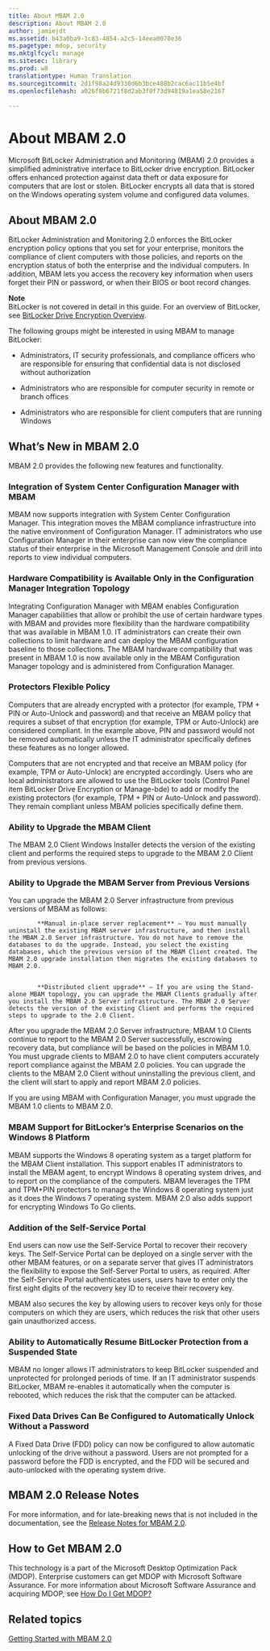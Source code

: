 ```yaml
---
title: About MBAM 2.0
description: About MBAM 2.0
author: jamiejdt
ms.assetid: b43a0ba9-1c83-4854-a2c5-14eea0070e36
ms.pagetype: mdop, security
ms.mktglfcycl: manage
ms.sitesec: library
ms.prod: w8
translationtype: Human Translation
ms.sourcegitcommit: 2d1f98a24d9330d6b3bce488b2cac6ac11b5e4bf
ms.openlocfilehash: a026f8b6721f8d2ab3f0f73d94819a1ea58e2167

---
```



# About MBAM 2.0


Microsoft BitLocker Administration and Monitoring (MBAM) 2.0 provides a simplified administrative interface to BitLocker drive encryption. BitLocker offers enhanced protection against data theft or data exposure for computers that are lost or stolen. BitLocker encrypts all data that is stored on the Windows operating system volume and configured data volumes.

## About MBAM 2.0


BitLocker Administration and Monitoring 2.0 enforces the BitLocker encryption policy options that you set for your enterprise, monitors the compliance of client computers with those policies, and reports on the encryption status of both the enterprise and the individual computers. In addition, MBAM lets you access the recovery key information when users forget their PIN or password, or when their BIOS or boot record changes.

**Note**  
BitLocker is not covered in detail in this guide. For an overview of BitLocker, see [BitLocker Drive Encryption Overview](http://go.microsoft.com/fwlink/p/?LinkId=225013).

 

The following groups might be interested in using MBAM to manage BitLocker:

-   Administrators, IT security professionals, and compliance officers who are responsible for ensuring that confidential data is not disclosed without authorization

-   Administrators who are responsible for computer security in remote or branch offices

-   Administrators who are responsible for client computers that are running Windows

## <a href="" id="what-s-new-in-mbam-2-0"></a>What’s New in MBAM 2.0


MBAM 2.0 provides the following new features and functionality.

### Integration of System Center Configuration Manager with MBAM

MBAM now supports integration with System Center Configuration Manager. This integration moves the MBAM compliance infrastructure into the native environment of Configuration Manager. IT administrators who use Configuration Manager in their enterprise can now view the compliance status of their enterprise in the Microsoft Management Console and drill into reports to view individual computers.

### Hardware Compatibility is Available Only in the Configuration Manager Integration Topology

Integrating Configuration Manager with MBAM enables Configuration Manager capabilities that allow or prohibit the use of certain hardware types with MBAM and provides more flexibility than the hardware compatibility that was available in MBAM 1.0. IT administrators can create their own collections to limit hardware and can deploy the MBAM configuration baseline to those collections. The MBAM hardware compatibility that was present in MBAM 1.0 is now available only in the MBAM Configuration Manager topology and is administered from Configuration Manager.

### Protectors Flexible Policy

Computers that are already encrypted with a protector (for example, TPM + PIN or Auto-Unlock and password) and that receive an MBAM policy that requires a subset of that encryption (for example, TPM or Auto-Unlock) are considered compliant. In the example above, PIN and password would not be removed automatically unless the IT administrator specifically defines these features as no longer allowed.

Computers that are not encrypted and that receive an MBAM policy (for example, TPM or Auto-Unlock) are encrypted accordingly. Users who are local administrators are allowed to use the BitLocker tools (Control Panel item BitLocker Drive Encryption or Manage-bde) to add or modify the existing protectors (for example, TPM + PIN or Auto-Unlock and password). They remain compliant unless MBAM policies specifically define them.

### Ability to Upgrade the MBAM Client

The MBAM 2.0 Client Windows Installer detects the version of the existing client and performs the required steps to upgrade to the MBAM 2.0 Client from previous versions.

### Ability to Upgrade the MBAM Server from Previous Versions

You can upgrade the MBAM 2.0 Server infrastructure from previous versions of MBAM as follows:


            **Manual in-place server replacement** – You must manually uninstall the existing MBAM server infrastructure, and then install the MBAM 2.0 Server infrastructure. You do not have to remove the databases to do the upgrade. Instead, you select the existing databases, which the previous version of the MBAM Client created. The MBAM 2.0 upgrade installation then migrates the existing databases to MBAM 2.0.


            **Distributed client upgrade** – If you are using the Stand-alone MBAM topology, you can upgrade the MBAM Clients gradually after you install the MBAM 2.0 Server infrastructure. The MBAM 2.0 Server detects the version of the existing Client and performs the required steps to upgrade to the 2.0 Client.

After you upgrade the MBAM 2.0 Server infrastructure, MBAM 1.0 Clients continue to report to the MBAM 2.0 Server successfully, escrowing recovery data, but compliance will be based on the policies in MBAM 1.0. You must upgrade clients to MBAM 2.0 to have client computers accurately report compliance against the MBAM 2.0 policies. You can upgrade the clients to the MBAM 2.0 Client without uninstalling the previous client, and the client will start to apply and report MBAM 2.0 policies.

If you are using MBAM with Configuration Manager, you must upgrade the MBAM 1.0 clients to MBAM 2.0.

### <a href="" id="mbam-support-for-bitlocker-s-enterprise-scenarios-on-the-windows-8-platform"></a>MBAM Support for BitLocker’s Enterprise Scenarios on the Windows 8 Platform

MBAM supports the Windows 8 operating system as a target platform for the MBAM Client installation. This support enables IT administrators to install the MBAM agent, to encrypt Windows 8 operating system drives, and to report on the compliance of the computers. MBAM leverages the TPM and TPM+PIN protectors to manage the Windows 8 operating system just as it does the Windows 7 operating system. MBAM 2.0 also adds support for encrypting Windows To Go clients.

### Addition of the Self-Service Portal

End users can now use the Self-Service Portal to recover their recovery keys. The Self-Service Portal can be deployed on a single server with the other MBAM features, or on a separate server that gives IT administrators the flexibility to expose the Self-Server Portal to users, as required. After the Self-Service Portal authenticates users, users have to enter only the first eight digits of the recovery key ID to receive their recovery key.

MBAM also secures the key by allowing users to recover keys only for those computers on which they are users, which reduces the risk that other users gain unauthorized access.

### Ability to Automatically Resume BitLocker Protection from a Suspended State

MBAM no longer allows IT administrators to keep BitLocker suspended and unprotected for prolonged periods of time. If an IT administrator suspends BitLocker, MBAM re-enables it automatically when the computer is rebooted, which reduces the risk that the computer can be attacked.

### Fixed Data Drives Can Be Configured to Automatically Unlock Without a Password

A Fixed Data Drive (FDD) policy can now be configured to allow automatic unlocking of the drive without a password. Users are not prompted for a password before the FDD is encrypted, and the FDD will be secured and auto-unlocked with the operating system drive.

## <a href="" id="---------mbam-2-0-release-notes"></a> MBAM 2.0 Release Notes


For more information, and for late-breaking news that is not included in the documentation, see the [Release Notes for MBAM 2.0](release-notes-for-mbam-20-mbam-2.md).

## How to Get MBAM 2.0


This technology is a part of the Microsoft Desktop Optimization Pack (MDOP). Enterprise customers can get MDOP with Microsoft Software Assurance. For more information about Microsoft Software Assurance and acquiring MDOP, see [How Do I Get MDOP?](http://go.microsoft.com/fwlink/p/?LinkId=322049)

## Related topics


[Getting Started with MBAM 2.0](getting-started-with-mbam-20-mbam-2.md)

 

 








<!--HONumber=Jun16_HO4-->


